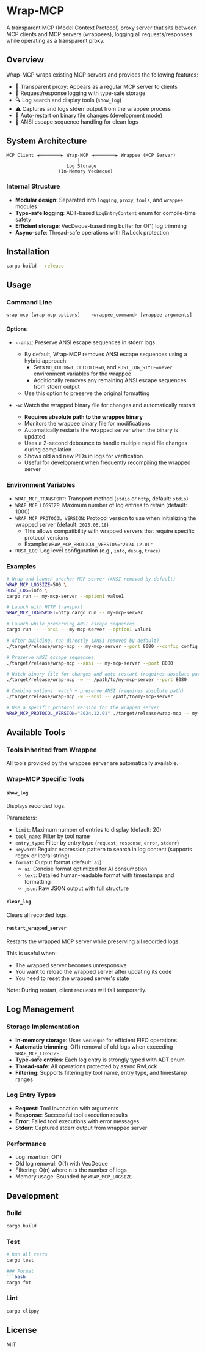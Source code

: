 # Wrap-MCP

A transparent MCP (Model Context Protocol) proxy server that sits between MCP clients and MCP servers (wrappees), logging all requests/responses while operating as a transparent proxy.

## Overview

Wrap-MCP wraps existing MCP servers and provides the following features:

- 🔄 Transparent proxy: Appears as a regular MCP server to clients
- 📝 Request/response logging with type-safe storage
- 🔍 Log search and display tools (`show_log`)
- ⚠️ Captures and logs stderr output from the wrappee process
- 🔁 Auto-restart on binary file changes (development mode)
- 🎨 ANSI escape sequence handling for clean logs

## System Architecture

```
MCP Client ◄────────► Wrap-MCP ◄────────► Wrappee (MCP Server)
                          │
                      Log Storage
                   (In-Memory VecDeque)
```

### Internal Structure

- **Modular design**: Separated into `logging`, `proxy`, `tools`, and `wrappee` modules
- **Type-safe logging**: ADT-based `LogEntryContent` enum for compile-time safety
- **Efficient storage**: VecDeque-based ring buffer for O(1) log trimming
- **Async-safe**: Thread-safe operations with RwLock protection

## Installation

```bash
cargo build --release
```

## Usage

### Command Line

```bash
wrap-mcp [wrap-mcp options] -- <wrappee_command> [wrappee arguments]
```

#### Options

- `--ansi`: Preserve ANSI escape sequences in stderr logs
  - By default, Wrap-MCP removes ANSI escape sequences using a hybrid approach:
    - Sets `NO_COLOR=1`, `CLICOLOR=0`, and `RUST_LOG_STYLE=never` environment variables for the wrappee
    - Additionally removes any remaining ANSI escape sequences from stderr output
  - Use this option to preserve the original formatting

- `-w`: Watch the wrapped binary file for changes and automatically restart
  - **Requires absolute path to the wrappee binary**
  - Monitors the wrappee binary file for modifications
  - Automatically restarts the wrapped server when the binary is updated
  - Uses a 2-second debounce to handle multiple rapid file changes during compilation
  - Shows old and new PIDs in logs for verification
  - Useful for development when frequently recompiling the wrapped server

### Environment Variables

- `WRAP_MCP_TRANSPORT`: Transport method (`stdio` or `http`, default: `stdio`)
- `WRAP_MCP_LOGSIZE`: Maximum number of log entries to retain (default: 1000)
- `WRAP_MCP_PROTOCOL_VERSION`: Protocol version to use when initializing the wrapped server (default: `2025.06.18`)
  - This allows compatibility with wrapped servers that require specific protocol versions
  - Example: `WRAP_MCP_PROTOCOL_VERSION="2024.12.01"`
- `RUST_LOG`: Log level configuration (e.g., `info`, `debug`, `trace`)

### Examples

```bash
# Wrap and launch another MCP server (ANSI removed by default)
WRAP_MCP_LOGSIZE=500 \
RUST_LOG=info \
cargo run -- my-mcp-server --option1 value1

# Launch with HTTP transport
WRAP_MCP_TRANSPORT=http cargo run -- my-mcp-server

# Launch while preserving ANSI escape sequences
cargo run -- --ansi -- my-mcp-server --option1 value1

# After building, run directly (ANSI removed by default)
./target/release/wrap-mcp -- my-mcp-server --port 8080 --config config.json

# Preserve ANSI escape sequences
./target/release/wrap-mcp --ansi -- my-mcp-server --port 8080

# Watch binary file for changes and auto-restart (requires absolute path)
./target/release/wrap-mcp -w -- /path/to/my-mcp-server --port 8080

# Combine options: watch + preserve ANSI (requires absolute path)
./target/release/wrap-mcp -w --ansi -- /path/to/my-mcp-server

# Use a specific protocol version for the wrapped server
WRAP_MCP_PROTOCOL_VERSION="2024.12.01" ./target/release/wrap-mcp -- my-mcp-server
```

## Available Tools

### Tools Inherited from Wrappee
All tools provided by the wrappee server are automatically available.

### Wrap-MCP Specific Tools

#### `show_log`
Displays recorded logs.

Parameters:
- `limit`: Maximum number of entries to display (default: 20)
- `tool_name`: Filter by tool name
- `entry_type`: Filter by entry type (`request`, `response`, `error`, `stderr`)
- `keyword`: Regular expression pattern to search in log content (supports regex or literal string)
- `format`: Output format (default: `ai`)
  - `ai`: Concise format optimized for AI consumption
  - `text`: Detailed human-readable format with timestamps and formatting
  - `json`: Raw JSON output with full structure

#### `clear_log`
Clears all recorded logs.

#### `restart_wrapped_server`
Restarts the wrapped MCP server while preserving all recorded logs.

This is useful when:
- The wrapped server becomes unresponsive
- You want to reload the wrapped server after updating its code
- You need to reset the wrapped server's state

Note: During restart, client requests will fail temporarily.

## Log Management

### Storage Implementation

- **In-memory storage**: Uses `VecDeque` for efficient FIFO operations
- **Automatic trimming**: O(1) removal of old logs when exceeding `WRAP_MCP_LOGSIZE`
- **Type-safe entries**: Each log entry is strongly typed with ADT enum
- **Thread-safe**: All operations protected by async RwLock
- **Filtering**: Supports filtering by tool name, entry type, and timestamp ranges

### Log Entry Types

- **Request**: Tool invocation with arguments
- **Response**: Successful tool execution results
- **Error**: Failed tool executions with error messages
- **Stderr**: Captured stderr output from wrapped server

### Performance

- Log insertion: O(1)
- Old log removal: O(1) with VecDeque
- Filtering: O(n) where n is the number of logs
- Memory usage: Bounded by `WRAP_MCP_LOGSIZE`

## Development

### Build
```bash
cargo build
```

### Test
```bash
# Run all tests
cargo test

### Format
```bash
cargo fmt
```

### Lint
```bash
cargo clippy
```

## License

MIT